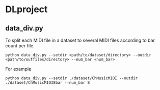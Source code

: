# DLproject

## data_div.py
To split each MIDI file in a dataset to several MIDI files according to bar count per file.
```commandline
python data_div.py --setdir <path/to/dataset/directory> --outdir <path/to/outfiles/directory> --num_bar <num_bar>
```
For example
```commandline
python data_div.py --setdir ./dataset/ChMusicMIDI --outdir ./dataset/ChMusicMIDI8bar --num_bar 8
```


